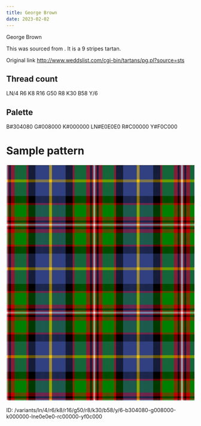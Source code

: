 ```yaml
---
title: George Brown
date: 2023-02-02
---
```

George Brown

This was sourced from <no value>.  It is a 9 stripes tartan.

Original link http://www.weddslist.com/cgi-bin/tartans/pg.pl?source=sts

## Thread count
LN/4 R6 K8 R16 G50 R8 K30 B58 Y/6

## Palette
B#304080 G#008000 K#000000 LN#E0E0E0 R#C00000 Y#F0C000

# Sample pattern

![Tartan detail](tartan.png "LN/4 R6 K8 R16 G50 R8 K30 B58 Y/6 tartan")

ID: /variants/ln/4/r6/k8/r16/g50/r8/k30/b58/y/6-b304080-g008000-k000000-lne0e0e0-rc00000-yf0c000